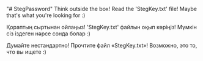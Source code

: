 "# StegPassword"
Think outside the box!
Read the 'StegKey.txt' file! Maybe that's what you're looking for :)

Қораптың сыртынан ойлаңыз!
'StegKey.txt' файлын оқып көріңіз! Мүмкін сіз іздеген нәрсе сонда болар :)

Думайте нестандартно!
Прочтите файл «StegKey.txt»! Возможно, это то, что вы ищете :)